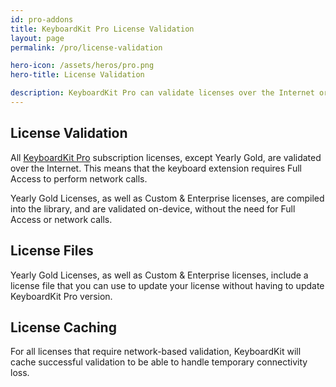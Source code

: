```yaml
---
id: pro-addons
title: KeyboardKit Pro License Validation
layout: page
permalink: /pro/license-validation

hero-icon: /assets/heros/pro.png
hero-title: License Validation

description: KeyboardKit Pro can validate licenses over the Internet or on-device 
---
```


## License Validation

All [KeyboardKit Pro](/pro) subscription licenses, except Yearly Gold, are validated over the Internet. This means that the keyboard extension requires Full Access to perform network calls.

Yearly Gold Licenses, as well as Custom & Enterprise licenses, are compiled into the library, and are validated on-device, without the need for Full Access or network calls.


## License Files

Yearly Gold Licenses, as well as Custom & Enterprise licenses, include a license file that you can use to update your license without having to update KeyboardKit Pro version.


## License Caching

For all licenses that require network-based validation, KeyboardKit will cache successful validation to be able to handle temporary connectivity loss.
